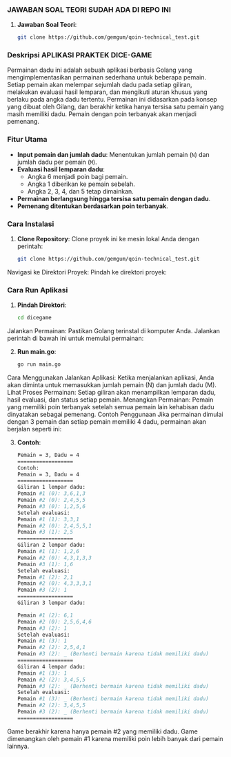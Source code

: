 ### JAWABAN SOAL TEORI SUDAH ADA DI REPO INI
1. **Jawaban Soal Teori**:
    ```bash
    git clone https://github.com/gemgum/qoin-technical_test.git

### Deskripsi APLIKASI PRAKTEK DICE-GAME

Permainan dadu ini adalah sebuah aplikasi berbasis Golang yang mengimplementasikan permainan sederhana untuk beberapa pemain. Setiap pemain akan melempar sejumlah dadu pada setiap giliran, melakukan evaluasi hasil lemparan, dan mengikuti aturan khusus yang berlaku pada angka dadu tertentu. Permainan ini didasarkan pada konsep yang dibuat oleh Gilang, dan berakhir ketika hanya tersisa satu pemain yang masih memiliki dadu. Pemain dengan poin terbanyak akan menjadi pemenang.

### Fitur Utama
- **Input pemain dan jumlah dadu**: Menentukan jumlah pemain (`N`) dan jumlah dadu per pemain (`M`).
- **Evaluasi hasil lemparan dadu**:
  - Angka 6 menjadi poin bagi pemain.
  - Angka 1 diberikan ke pemain sebelah.
  - Angka 2, 3, 4, dan 5 tetap dimainkan.
- **Permainan berlangsung hingga tersisa satu pemain dengan dadu**.
- **Pemenang ditentukan berdasarkan poin terbanyak**.

### Cara Instalasi
1. **Clone Repository**:
   Clone proyek ini ke mesin lokal Anda dengan perintah:
   ```bash
   git clone https://github.com/gemgum/qoin-technical_test.git
Navigasi ke Direktori Proyek: Pindah ke direktori proyek:

### Cara Run Aplikasi
1. **Pindah Direktori**:
    ```bash    
    cd dicegame
Jalankan Permainan: Pastikan Golang terinstal di komputer Anda. Jalankan perintah di bawah ini untuk memulai permainan:

2. **Run main.go**:
    ```bash
    go run main.go
Cara Menggunakan
Jalankan Aplikasi: Ketika menjalankan aplikasi, Anda akan diminta untuk memasukkan jumlah pemain (N) dan jumlah dadu (M).
Lihat Proses Permainan: Setiap giliran akan menampilkan lemparan dadu, hasil evaluasi, dan status setiap pemain.
Menangkan Permainan: Pemain yang memiliki poin terbanyak setelah semua pemain lain kehabisan dadu dinyatakan sebagai pemenang.
Contoh Penggunaan
Jika permainan dimulai dengan 3 pemain dan setiap pemain memiliki 4 dadu, permainan akan berjalan seperti ini:

3. **Contoh**:
    ```bash
    Pemain = 3, Dadu = 4
    ==================
    Contoh:
    Pemain = 3, Dadu = 4
    ==================
    Giliran 1 lempar dadu:
    Pemain #1 (0): 3,6,1,3
    Pemain #2 (0): 2,4,5,5
    Pemain #3 (0): 1,2,5,6
    Setelah evaluasi:
    Pemain #1 (1): 3,3,1
    Pemain #2 (0): 2,4,5,5,1
    Pemain #3 (1): 2,5
    ==================
    Giliran 2 lempar dadu:
    Pemain #1 (1): 1,2,6
    Pemain #2 (0): 4,3,1,3,3
    Pemain #3 (1): 1,6
    Setelah evaluasi:
    Pemain #1 (2): 2,1
    Pemain #2 (0): 4,3,3,3,1
    Pemain #3 (2): 1
    ==================
    Giliran 3 lempar dadu:

    Pemain #1 (2): 6,1
    Pemain #2 (0): 2,5,6,4,6
    Pemain #3 (2): 1
    Setelah evaluasi:
    Pemain #1 (3): 1
    Pemain #2 (2): 2,5,4,1
    Pemain #3 (2): _ (Berhenti bermain karena tidak memiliki dadu)
    ==================
    Giliran 4 lempar dadu:
    Pemain #1 (3): 1
    Pemain #2 (2): 3,4,5,5
    Pemain #3 (2): _ (Berhenti bermain karena tidak memiliki dadu)
    Setelah evaluasi:
    Pemain #1 (3): _ (Berhenti bermain karena tidak memiliki dadu)
    Pemain #2 (2): 3,4,5,5
    Pemain #3 (2): _ (Berhenti bermain karena tidak memiliki dadu)
    ==================
Game berakhir karena hanya pemain #2 yang memiliki dadu.
Game dimenangkan oleh pemain #1 karena memiliki poin lebih banyak dari pemain lainnya.